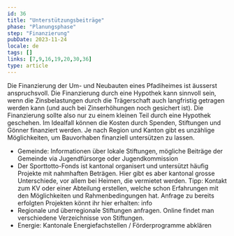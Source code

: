 ```yaml
---
id: 36
title: "Unterstützungsbeiträge"
phase: "Planungsphase"
step: "Finanzierung"
pubDate: 2023-11-24
locale: de
tags: []
links: [7,9,16,19,20,30,36]
type: article
---
```


Die Finanzierung der Um- und Neubauten eines Pfadiheimes ist äusserst anspruchsvoll. Die Finanzierung durch eine Hypothek kann sinnvoll sein, wenn die Zinsbelastungen durch die Trägerschaft auch langfristig getragen werden kann (und auch bei Zinserhöhungen noch gesichert ist). Die Finanzierung sollte also nur zu einem kleinen Teil durch eine Hypothek geschehen. Im Idealfall können die Kosten durch Spenden, Stiftungen und Gönner finanziert werden. Je nach Region und Kanton gibt es unzählige Möglichkeiten, um Bauvorhaben finanziell untersützen zu lassen. 
- Gemeinde: Informationen über lokale Stiftungen, mögliche Beiträge der Gemeinde via Jugendfürsorge oder Jugendkommission
- Der Sporttotto-Fonds ist kantonal organisert und untersützt häufig Projekte mit nahmhaften Beträgen. Hier gibt es aber kantonal grosse Unterschiede, vor allem bei Heimen, die vermietet werden. Tipp: Kontakt zum KV oder einer Abteilung erstellen, welche schon Erfahrungen mit den Möglichkeiten und Rahmenbedingungen hat. Anfrage zu bereits erfolgten Projekten könnt ihr hier erhalten: info
- Regionale und überregionale Stiftungen anfragen. Online findet man verschiedene Verzeichnisse von Stiftungen.
- Energie: Kantonale Energiefachstellen / Förderprogramme abklären
